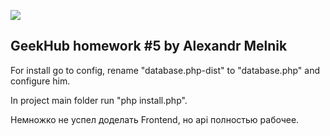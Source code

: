 <img src="https://travis-ci.org/FreeFly19/GeekHubHW5.svg"><br>

GeekHub homework #5 by Alexandr Melnik
-----------------------------------
For install go to config, rename "database.php-dist" to "database.php" and configure him.

In project main folder run "php install.php".

Немножко не успел доделать Frontend, но api полностью рабочее.
